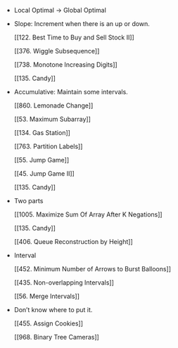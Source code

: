- Local Optimal → Global Optimal
- Slope: Increment when there is an up or down. 
    
    [[122. Best Time to Buy and Sell Stock II]]
    
    [[376. Wiggle Subsequence]]
    
    [[738. Monotone Increasing Digits]]
    
    [[135. Candy]]
    
- Accumulative: Maintain some intervals. 
    
    [[860. Lemonade Change]]
    
    [[53. Maximum Subarray]]
    
    [[134. Gas Station]]
    
    [[763. Partition Labels]]
    
    [[55. Jump Game]]
    
    [[45. Jump Game II]]
    
    [[135. Candy]]
    
- Two parts
    
    [[1005. Maximize Sum Of Array After K Negations]]
    
    [[135. Candy]]
    
    [[406. Queue Reconstruction by Height]]
    
- Interval
    
    [[452. Minimum Number of Arrows to Burst Balloons]]
    
    [[435. Non-overlapping Intervals]]
    
    [[56. Merge Intervals]]
    
- Don’t know where to put it.
    
    [[455. Assign Cookies]]
    
    [[968. Binary Tree Cameras]]